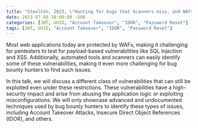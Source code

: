 ```yaml
---
title: "SteelCon, 2023, \"Hunting for bugs that Scanners miss, and WAFs fail to detect\""
date: 2023-07-08 10:00:00 -500
categories: [JWT, UUID, "Account Takeover", "IDOR", "Password Reset"]
tags: [JWT, UUID, "Account Takeover", "IDOR", "Password Reset"]
---
```



Most web applications today are protected by WAFs, making it challenging for pentesters to test for payload-based vulnerabilities like SQL Injection and XSS. Additionally, automated tools and scanners can easily identify some of these vulnerabilities, making it even more challenging for bug bounty hunters to find such issues.

In this talk, we will discuss a different class of vulnerabilities that can still be exploited even under these restrictions. These vulnerabilities have a high-security impact and arise from abusing the application logic or exploiting misconfigurations. We will only showcase advanced and undocumented techniques used by bug bounty hunters to identify these types of issues, including Account Takeover Attacks, Insecure Direct Object References (IDOR), and others.

<object data="/assets/pdf/steelcon_ayoubsafa.pdf" width="100%" height="500" type='application/pdf'></object>
